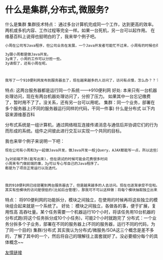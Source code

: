 # 什么是集群,分布式,微服务?

<imageX></imageX>

什么是集群
集群技术特点：
通过多台计算机完成同一个工作，达到更高的效率。
两机或多机内容、工作过程等完全一样。如果一台死机，另一台可以起作用。
在维基百科上说得也挺明白的了，我来举个例子吧。

```txt
小周在公司写Java程序，但公司业务在发展，一个Java开发者可能忙不过来，小周有的时候也得请个假呀。于是请了3y过去一起做Java开发。平时小周和3y就写Java程序，但3y可能有事要回学校一趟。没事，公司还有小周做Java开发呢，公司开发还能继续运作。

3y跟小周都是做Java开发。
3y来了，小周的工作可以分担一些。
3y请假了，还有小周在呢。



我写了一个910便利网发布到服务器去了，现在越来越多的人访问了，访问有点慢，怎么办？？？很简单，(只有充钱才能变强)，加配置吧(加cpu，加内存)。升级完配置之后，访问人数越来越多，于是发现又不禁用啦，在这台机器上加配置已经解决不了了，怎么办？？？很简单，(只有充钱才能变强)，我再买一台服务器，将910便利网也发布到新买的这台服务器上去。

```

特点: 这两台服务器都是运行同一个系统--->910便利网
好处:
本来只有一台机器处理访问，现在有两台机器处理访问了，分担了压力。
如果其中一台忘记缴费了，暂时用不了了。没关系，还有另一台可以用呢。
集群：同一个业务，部署在多个服务器上(不同的服务器运行同样的代码，干同一件事)
什么是分布式
以下内容来源维基百科

分布式系统是一组计算机，通过网络相互连接传递消息与通信后并协调它们的行为而形成的系统。组件之间彼此进行交互以实现一个共同的目标。

我也来举个例子来说明一下吧：

```txt
现在公司有小周和3y一起做Java开发，做Java开发一般jQuery，AJAX都能写一点，所以这些活都由我们来干。可是呢，3y对前端不是很熟，有的时候调试半天都调不出来。老板认为3y是真的菜！于是让小周专门来处理前端的事情。这样3y就高兴了，可以专心写自己的Java，前端就专门交由小周负责了。于是，小周和3y就变成了协作开发。

3y对前端不熟(能写出来)，但在调试的时候可能会花费很多时间
小周来专门做前端的事，3y可以专心写自己的Java程序了。
都是为了项目正常运行以及迭代。



我的910便利网已经部署到两台服务器去了，但是越来越多的人去访问。现在也逐渐承受不住啦。那现在怎么办啊？？那继续充钱变强？？作为一个理智的我，肯定得想想是哪里有问题。现在910便利网的模块有好几个，全都丢在同一个Tomcat里边。
其实有些模块的访问是很低的(比如后台管理)，那我可不可以这样做：将每个模块抽取独立出来，访问量大的模块用好的服务器装着，没啥人访问的模块用差的服务器装着。这样的好处是：一、资源合理利用了(没人访问的模块用性能差的服务器，访问量大的模块单独提升性能就好了)。二、耦合度降低了：每个模块独立出来，各干各的事(专业的人做专业的事)，便于扩展
```

特点：
将910便利网的功能拆分，模块之间独立，在使用的时候再将这些独立的模块组合起来就是一个系统了。
好处：
模块之间独立，各做各的事，便于扩展，复用性高
高吞吐量。某个任务需要一个机器运行10个小时，将该任务用10台机器的分布式跑(将这个任务拆分成10个小任务)，可能2个小时就跑完了
分布式：一个业务分拆多个子业务，部署在不同的服务器上(不同的服务器，运行不同的代码，为了同一个目的)
集群/分布式
其实我认为分布式/微服务/SOA这三个概念是差不多的，了解了其中的一个，然后将自己的理解往上面套就好了。没必要细分每个的具体概念~~

[友情链接](https://www.jianshu.com/p/d4fb16fafc2e)